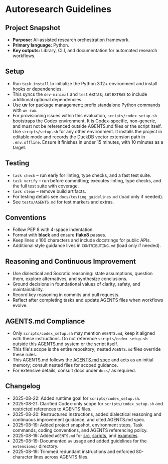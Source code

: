 # Autoresearch Guidelines

## Project Snapshot
- **Purpose:** AI-assisted research orchestration framework.
- **Primary language:** Python.
- **Key outputs:** Library, CLI, and documentation for automated research
  workflows.

## Setup
- Run `task install` to initialize the Python 3.12+ environment and install
  hooks or dependencies.
- This syncs the `dev-minimal` and `test` extras; set `EXTRAS` to include
  additional optional dependencies.
- Use **uv** for package management; prefix standalone Python commands with
  `uv run`.
- For provisioning issues within this evaluation, `scripts/codex_setup.sh`
  bootstraps the Codex environment. It is Codex-specific, non-generic, and
  must not be referenced outside AGENTS.md files or the script itself. Use
  `scripts/setup.sh` for any other environment. It installs the project in
  editable mode and records the DuckDB vector extension path in `.env.offline`.
  Ensure it finishes in under 15 minutes, with 10 minutes as a target.

## Testing
- `task check` – run early for linting, type checks, and a fast test suite.
- `task verify` – run before committing; executes linting, type checks, and
  the full test suite with coverage.
- `task clean` – remove build artifacts.
- For testing details see `docs/testing_guidelines.md` (load only if needed).
- See `tests/AGENTS.md` for test markers and extras.

## Conventions
- Follow PEP 8 with 4-space indentation.
- Format with **black** and ensure **flake8** passes.
- Keep lines ≤ 100 characters and include docstrings for public APIs.
- Additional style guidance lives in `CONTRIBUTING.md` (load only if needed).

## Reasoning and Continuous Improvement
- Use dialectical and Socratic reasoning: state assumptions, question them,
  explore alternatives, and synthesize conclusions.
- Ground decisions in foundational values of clarity, safety, and
  maintainability.
- Record key reasoning in commits and pull requests.
- Reflect after completing tasks and update AGENTS files when workflows
  evolve.

## AGENTS.md Compliance
- Only `scripts/codex_setup.sh` may mention `AGENTS.md`; keep it aligned with
  these instructions. Do not reference `scripts/codex_setup.sh` outside this
  AGENTS.md system or the script itself.
- This file's scope is the entire repository; nested `AGENTS.md` files override
  these rules.
- This AGENTS.md follows the [AGENTS.md spec](https://gist.github.com) and acts
  as an initial memory; consult nested files for scoped guidance.
- For extensive details, consult docs under `docs/` as required.

## Changelog
- 2025-08-22: Added runtime goal for `scripts/codex_setup.sh`.
- 2025-08-21: Clarified Codex-only scope for `scripts/codex_setup.sh` and
  restricted references to AGENTS files.
- 2025-08-20: Restructured instructions, added dialectical reasoning and
  continuous improvement guidance, and cited AGENTS.md spec.
- 2025-08-19: Added project snapshot, environment steps, Task commands,
  coding conventions, and AGENTS referencing policy.
- 2025-08-19: Added `AGENTS.md` for [src](src/AGENTS.md),
  [scripts](scripts/AGENTS.md), and [examples](examples/AGENTS.md).
- 2025-08-19: Documented `uv` usage and added guidelines for the
  `extensions/` directory.
- 2025-08-19: Trimmed redundant instructions and enforced 80-character lines
  across AGENTS files.

